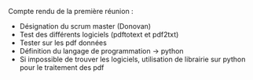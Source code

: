 Compte rendu de la première réunion :
 - Désignation du scrum master (Donovan)
 - Test des différents logiciels (pdftotext et pdf2txt)
 - Tester sur les pdf données
 - Définition du langage de programmation → python
 - Si impossible de trouver les logiciels, utilisation de librairie sur python pour le traitement des pdf